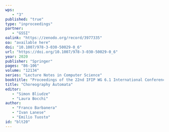```yaml
---
wps: 
   - "3"
published: "true"
type: "inproceedings"
partner: 
   - "GSSI"
oalink: "https://zenodo.org/record/3977335"
oa: "available here"
doi: "10.1007/978-3-030-50029-0_6"
url: "https://doi.org/10.1007/978-3-030-50029-0_6"
year: 2020
publisher: "Springer"
pages: "86-106"
volume: "12134"
series: "Lecture Notes in Computer Science"
booktitle: "Proceedings of the 22nd IFIP WG 6.1 International Conference on Coordination Models and Languages (COORDINATION 2020), Held as Part of the 15th International Federated Conference on Distributed Computing Techniques (DisCoTec 2020)"
title: "Choreography Automata"
editor: 
   - "Simon Bliudze"
   - "Laura Bocchi"
author: 
   - "Franco Barbanera"
   - "Ivan Lanese"
   - "Emilio Tuosto"
id: "blt20"
---
```

